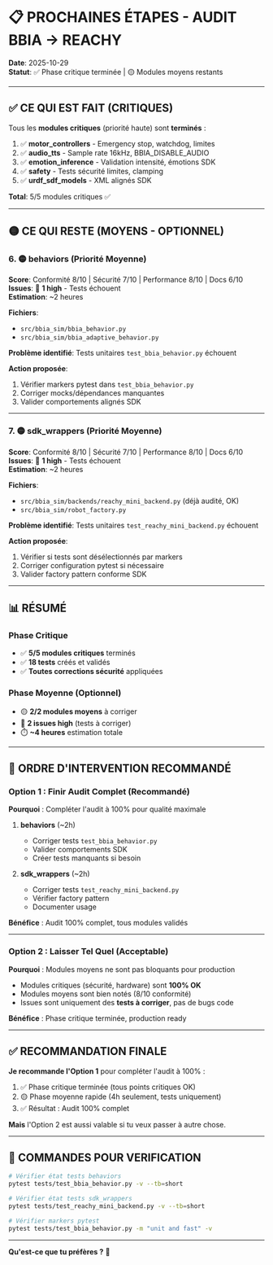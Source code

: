 # 📋 PROCHAINES ÉTAPES - AUDIT BBIA → REACHY

**Date**: 2025-10-29  
**Statut**: ✅ Phase critique terminée | 🟡 Modules moyens restants

---

## ✅ CE QUI EST FAIT (CRITIQUES)

Tous les **modules critiques** (priorité haute) sont **terminés** :

1. ✅ **motor_controllers** - Emergency stop, watchdog, limites
2. ✅ **audio_tts** - Sample rate 16kHz, BBIA_DISABLE_AUDIO
3. ✅ **emotion_inference** - Validation intensité, émotions SDK
4. ✅ **safety** - Tests sécurité limites, clamping
5. ✅ **urdf_sdf_models** - XML alignés SDK

**Total**: 5/5 modules critiques ✅

---

## 🟡 CE QUI RESTE (MOYENS - OPTIONNEL)

### 6. 🟡 **behaviors** (Priorité Moyenne)

**Score**: Conformité 8/10 | Sécurité 7/10 | Performance 8/10 | Docs 6/10  
**Issues**: 🔴 **1 high** - Tests échouent  
**Estimation**: ~2 heures  

**Fichiers**:
- `src/bbia_sim/bbia_behavior.py`
- `src/bbia_sim/bbia_adaptive_behavior.py`

**Problème identifié**: Tests unitaires `test_bbia_behavior.py` échouent

**Action proposée**:
1. Vérifier markers pytest dans `test_bbia_behavior.py`
2. Corriger mocks/dépendances manquantes
3. Valider comportements alignés SDK

---

### 7. 🟡 **sdk_wrappers** (Priorité Moyenne)

**Score**: Conformité 8/10 | Sécurité 7/10 | Performance 8/10 | Docs 6/10  
**Issues**: 🔴 **1 high** - Tests échouent  
**Estimation**: ~2 heures  

**Fichiers**:
- `src/bbia_sim/backends/reachy_mini_backend.py` (déjà audité, OK)
- `src/bbia_sim/robot_factory.py`

**Problème identifié**: Tests unitaires `test_reachy_mini_backend.py` échouent

**Action proposée**:
1. Vérifier si tests sont désélectionnés par markers
2. Corriger configuration pytest si nécessaire
3. Valider factory pattern conforme SDK

---

## 📊 RÉSUMÉ

### Phase Critique
- ✅ **5/5 modules critiques** terminés
- ✅ **18 tests** créés et validés
- ✅ **Toutes corrections sécurité** appliquées

### Phase Moyenne (Optionnel)
- 🟡 **2/2 modules moyens** à corriger
- 🔴 **2 issues high** (tests à corriger)
- ⏱️ **~4 heures** estimation totale

---

## 🎯 ORDRE D'INTERVENTION RECOMMANDÉ

### Option 1 : Finir Audit Complet (Recommandé)

**Pourquoi** : Compléter l'audit à 100% pour qualité maximale

1. **behaviors** (~2h)
   - Corriger tests `test_bbia_behavior.py`
   - Valider comportements SDK
   - Créer tests manquants si besoin

2. **sdk_wrappers** (~2h)
   - Corriger tests `test_reachy_mini_backend.py`
   - Vérifier factory pattern
   - Documenter usage

**Bénéfice** : Audit 100% complet, tous modules validés

---

### Option 2 : Laisser Tel Quel (Acceptable)

**Pourquoi** : Modules moyens ne sont pas bloquants pour production

- Modules critiques (sécurité, hardware) sont **100% OK**
- Modules moyens sont bien notés (8/10 conformité)
- Issues sont uniquement des **tests à corriger**, pas de bugs code

**Bénéfice** : Phase critique terminée, production ready

---

## ✅ RECOMMANDATION FINALE

**Je recommande l'Option 1** pour compléter l'audit à 100% :

1. ✅ Phase critique terminée (tous points critiques OK)
2. 🟡 Phase moyenne rapide (4h seulement, tests uniquement)
3. ✅ Résultat : Audit 100% complet

**Mais** l'Option 2 est aussi valable si tu veux passer à autre chose.

---

## 📝 COMMANDES POUR VERIFICATION

```bash
# Vérifier état tests behaviors
pytest tests/test_bbia_behavior.py -v --tb=short

# Vérifier état tests sdk_wrappers  
pytest tests/test_reachy_mini_backend.py -v --tb=short

# Vérifier markers pytest
pytest tests/test_bbia_behavior.py -m "unit and fast" -v
```

---

**Qu'est-ce que tu préfères ?** 🚀

